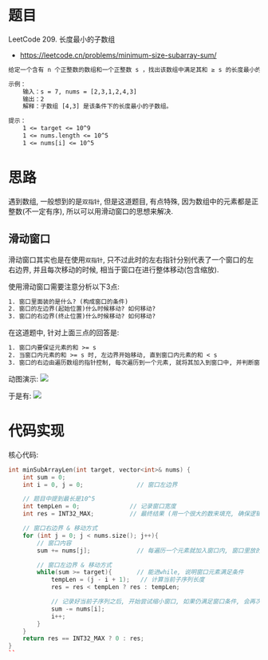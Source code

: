 # 题目
LeetCode 209. 长度最小的子数组
- https://leetcode.cn/problems/minimum-size-subarray-sum/

```txt
给定一个含有 n 个正整数的数组和一个正整数 s ，找出该数组中满足其和 ≥ s 的长度最小的 连续 子数组，并返回其长度。如果不存在符合条件的子数组，返回 0。

示例：
    输入：s = 7, nums = [2,3,1,2,4,3]
    输出：2
    解释：子数组 [4,3] 是该条件下的长度最小的子数组。

提示：
    1 <= target <= 10^9
    1 <= nums.length <= 10^5
    1 <= nums[i] <= 10^5
```

# 思路
遇到数组, 一般想到的是`双指针`, 但是这道题目, 有点特殊, 因为数组中的元素都是正整数(不一定有序), 所以可以用滑动窗口的思想来解决.

## 滑动窗口
滑动窗口其实也是在使用`双指针`, 只不过此时的左右指针分别代表了一个窗口的左右边界, 并且每次移动的时候, 相当于窗口在进行整体移动(包含缩放).

使用滑动窗口需要注意分析以下3点:
```txt
1. 窗口里面装的是什么? (构成窗口的条件)
2. 窗口的左边界(起始位置)什么时候移动? 如何移动?
3. 窗口的右边界(终止位置)什么时候移动? 如何移动?
```

在这道题中, 针对上面三点的回答是:
```txt
1. 窗口内要保证元素的和 >= s
2. 当窗口内元素的和 >= s 时, 左边界开始移动, 直到窗口内元素的和 < s
3. 窗口的右边由遍历数组的指针控制, 每次遍历到一个元素, 就将其加入到窗口中, 并判断窗口内元素的和是否 >= s
```

动图演示:
![](https://code-thinking.cdn.bcebos.com/gifs/209.%E9%95%BF%E5%BA%A6%E6%9C%80%E5%B0%8F%E7%9A%84%E5%AD%90%E6%95%B0%E7%BB%84.gif)

于是有:
![](https://code-thinking-1253855093.file.myqcloud.com/pics/20210312160441942.png)


# 代码实现
核心代码:
```cpp
int minSubArrayLen(int target, vector<int>& nums) {
    int sum = 0;
    int i = 0, j = 0;               // 窗口左边界

    // 题目中提到最长是10^5
    int tempLen = 0;              // 记录窗口宽度  
    int res = INT32_MAX;          // 最终结果 (用一个很大的数来填充, 确保逻辑正确)

    // 窗口右边界 & 移动方式
    for (int j = 0; j < nums.size(); j++){
        // 窗口内容
        sum += nums[j];             // 每遍历一个元素就加入窗口内, 窗口里放的是元素之和

        // 窗口左边界 & 移动方式
        while(sum >= target){       // 能进while, 说明窗口元素满足条件 
            tempLen = (j - i + 1);   // 计算当前子序列长度
            res = res < tempLen ? res : tempLen;

            // 记录好当前子序列之后, 开始尝试缩小窗口, 如果仍满足窗口条件, 会再次进入while
            sum -= nums[i];
            i++;
        }
    }
    return res == INT32_MAX ? 0 : res;
}
``

